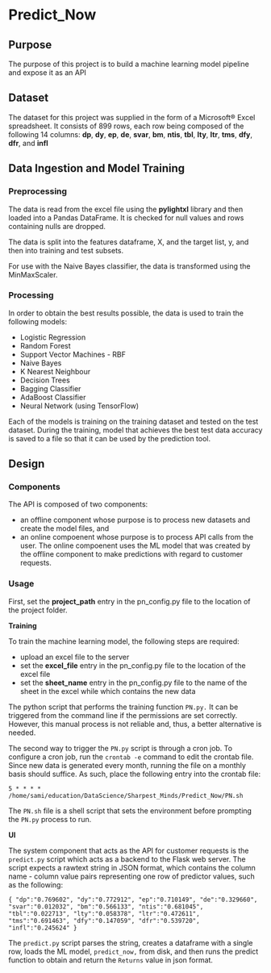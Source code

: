 # Predict_Now

## Purpose
The purpose of this project is to build a machine learning model pipeline and 
expose it as an API

## Dataset
The dataset for this project was supplied in the form of a Microsoft&reg; Excel 
spreadsheet. It consists of 899 rows, each row being composed of the following 
14 columns: **dp**, **dy**, **ep**, **de**, **svar**, **bm**, **ntis**, **tbl**, 
**lty**, **ltr**, **tms**, **dfy**, **dfr**, and **infl**

## Data Ingestion and Model Training

### Preprocessing

The data is read from the excel file using the **pylightxl** library and then
loaded into a Pandas DataFrame. It is checked for null values and rows containing
nulls are dropped.

The data is split into the features dataframe, X, and the target list, y, and 
then into training and test subsets.

For use with the Naive Bayes classifier, the data is transformed using the 
MinMaxScaler.

### Processing

In order to obtain the best results possible, the data is used to train the
following models:

* Logistic Regression
* Random Forest
* Support Vector Machines - RBF
* Naive Bayes
* K Nearest Neighbour
* Decision Trees
* Bagging Classifier
* AdaBoost Classifier
* Neural Network (using TensorFlow)

Each of the models is training on the training dataset and tested on the test
dataset. During the training, model that achieves the best test data accuracy 
is saved to a file so that it can be used by the prediction tool.

## Design

### Components

The API is composed of two components: 

* an offline component whose purpose is to 
process new datasets and create the model files, and 
* an online compoenent whose 
purpose is to process API calls from the user. The online compoenent uses the 
ML model that was created by the offline component to make predictions with
regard to customer requests.

### Usage

First, set the __project_path__ entry in the pn_config.py file to the location
of the project folder.

__Training__

To train the machine learning model, the following steps are required:

* upload an excel file to the server 
* set the __excel_file__ entry in the pn_config.py file to the location of the
excel file
* set the __sheet_name__ entry in the pn_config.py file to the name of the sheet
in the excel while which contains the new data
  
The python script that performs the training function `PN.py.` It can be 
triggered from the command line if the permissions are set correctly. However,
this manual process is not reliable and, thus, a better alternative is needed.

The second way to trigger the `PN.py` script is through a cron job. To configure 
a cron job, run the `crontab -e` command to edit the crontab file. Since new data
is generated every month, running the file on a monthly basis should suffice. As
such, place the following entry into the crontab file:

`5 * * * * /home/sami/education/DataScience/Sharpest_Minds/Predict_Now/PN.sh`

The `PN.sh` file is a shell script that sets the environment before prompting 
the `PN.py` process to run.  

__UI__

The system component that acts as the API for customer requests is the 
`predict.py` script which acts as a backend to the Flask web server. The script
expects a rawtext string in JSON format, which contains the column name -  column 
value pairs representing one row of predictor values, such as the following:

`{
"dp":"0.769602",
"dy":"0.772912",
"ep":"0.710149",
"de":"0.329660",
"svar":"0.012032",
"bm":"0.566133",
"ntis":"0.681045",
"tbl":"0.022713",
"lty":"0.058378",
"ltr":"0.472611",
"tms":"0.691463",
"dfy":"0.147059",
"dfr":"0.539720",
"infl":"0.245624"
}`

The `predict.py` script parses the string, creates a dataframe with a single 
row, loads the ML model, `predict_now,` from disk, and then runs the predict 
function to obtain and return the `Returns` value in json format. 

 


  